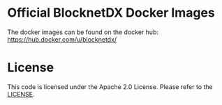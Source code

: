Official BlocknetDX Docker Images
=================================

The docker images can be found on the docker hub: https://hub.docker.com/u/blocknetdx/

License
=======
This code is licensed under the Apache 2.0 License. Please refer to the [LICENSE](https://github.com/BlocknetDX/dockerimages/blob/master/LICENSE).